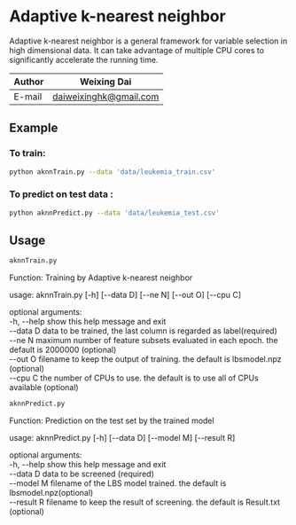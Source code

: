 # Adaptive k-nearest neighbor

Adaptive k-nearest neighbor is a general framework for variable selection in high dimensional data. It can take advantage of multiple CPU cores to significantly accelerate the running time.

|Author|Weixing Dai|
|---|---
|E-mail|daiweixinghk@gmail.com

## Example

### To train:

```Bash
python aknnTrain.py --data 'data/leukemia_train.csv'
```

### To predict on test data :

```Bash
python aknnPredict.py --data 'data/leukemia_test.csv'
```

## Usage
```Bash
aknnTrain.py
```
Function: Training by Adaptive k-nearest neighbor

usage: aknnTrain.py [-h] [--data D] [--ne N] [--out O] [--cpu C]

optional arguments:  
-h, --help  show this help message and exit  
--data D    data to be trained, the last column is regarded as label(required)  
--ne N      maximum number of feature subsets evaluated in each epoch. the default is 2000000 (optional)  
--out O     filename to keep the output of training. the default is lbsmodel.npz (optional)    
--cpu C     the number of CPUs to use. the default is to use all of CPUs available (optional)  

```Bash
aknnPredict.py
```
Function: Prediction on the test set by the trained model 

usage: aknnPredict.py [-h] [--data D] [--model M] [--result R]

optional arguments:  
-h, --help  show this help message and exit  
--data D    data to be screened (required)  
--model M   filename of the LBS model trained. the default is lbsmodel.npz(optional)  
--result R  filename to keep the result of screening. the default is Result.txt (optional)  

